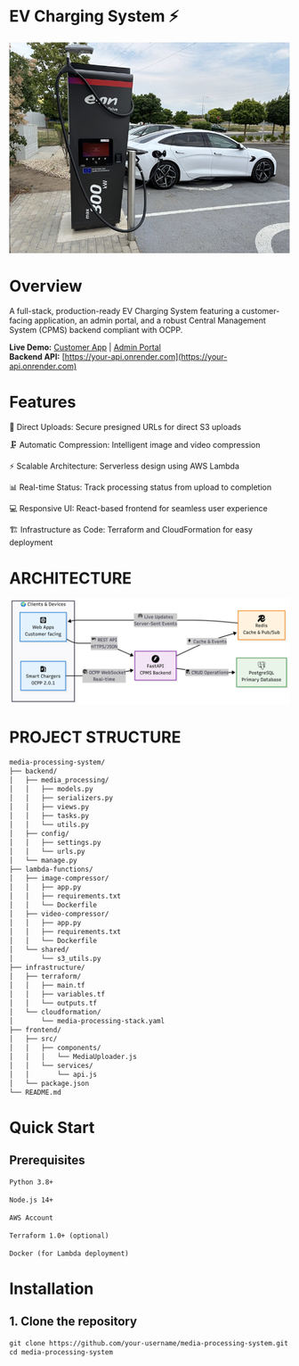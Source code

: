 # EV Charging System ⚡


![mediaprocessor Demo](evcharging.jpg)



# Overview


A full-stack, production-ready EV Charging System featuring a customer-facing application, an admin portal, and a robust Central Management System (CPMS) backend compliant with OCPP.

**Live Demo:** [Customer App](https://your-customer-app.vercel.app) | [Admin Portal](https://your-admin-app.vercel.app)  
**Backend API:** [https://your-api.onrender.com](https://your-api.onrender.com)


# Features
📂 Direct Uploads: Secure presigned URLs for direct S3 uploads

🗜️ Automatic Compression: Intelligent image and video compression

⚡ Scalable Architecture: Serverless design using AWS Lambda

📊 Real-time Status: Track processing status from upload to completion

💻 Responsive UI: React-based frontend for seamless user experience

🏗️ Infrastructure as Code: Terraform and CloudFormation for easy deployment

# ARCHITECTURE
![architecture Demo](evchargingSystemDesign.png)

# PROJECT STRUCTURE
    media-processing-system/  
    ├── backend/           
    │   ├── media_processing/   
    │   │   ├── models.py  
    │   │   ├── serializers.py   
    │   │   ├── views.py   
    │   │   ├── tasks.py   
    │   │   └── utils.py  
    │   ├── config/  
    │   │   ├── settings.py  
    │   │   └── urls.py  
    │   └── manage.py  
    ├── lambda-functions/           
    │   ├── image-compressor/  
    │   │   ├── app.py  
    │   │   ├── requirements.txt  
    │   │   └── Dockerfile  
    │   ├── video-compressor/  
    │   │   ├── app.py  
    │   │   ├── requirements.txt  
    │   │   └── Dockerfile  
    │   └── shared/       
    │       └── s3_utils.py  
    ├── infrastructure/       
    │   ├── terraform/  
    │   │   ├── main.tf   
    │   │   ├── variables.tf   
    │   │   └── outputs.tf  
    │   └── cloudformation/   
    │       └── media-processing-stack.yaml   
    ├── frontend/         
    │   ├── src/  
    │   │   ├── components/   
    │   │   │   └── MediaUploader.js     
    │   │   └── services/    
    │   │       └── api.js  
    │   └── package.json  
    └── README.md

# Quick Start
## Prerequisites

    Python 3.8+

    Node.js 14+

    AWS Account

    Terraform 1.0+ (optional)

    Docker (for Lambda deployment)

# Installation
## 1. Clone the repository
    git clone https://github.com/your-username/media-processing-system.git
    cd media-processing-system

